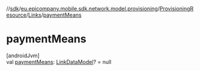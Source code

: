 //[sdk](../../../../index.md)/[eu.epicompany.mobile.sdk.network.model.provisioning](../../index.md)/[ProvisioningResource](../index.md)/[Links](index.md)/[paymentMeans](payment-means.md)

# paymentMeans

[androidJvm]\
val [paymentMeans](payment-means.md): [LinkDataModel](../../../eu.epicompany.mobile.android.data.network.model.hypermedia/-link-data-model/index.md)? = null
